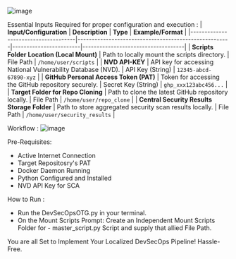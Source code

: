 ![image](https://github.com/user-attachments/assets/b90884b8-acde-4c51-a576-f87503218edf)


Essential Inputs Required for proper configuration and execution : 
| **Input/Configuration**             | **Description**                                      | **Type**               | **Example/Format**                |
|-------------------------------------|------------------------------------------------------|------------------------|------------------------------------|
| **Scripts Folder Location (Local Mount)** | Path to locally mount the scripts directory.        | File Path             | `/home/user/scripts`              |
| **NVD API-KEY**                     | API key for accessing National Vulnerability Database (NVD). | API Key (String)     | `12345-abcd-67890-xyz`            |
| **GitHub Personal Access Token (PAT)** | Token for accessing the GitHub repository securely. | Secret Key (String)   | `ghp_xxx123abc456...`             |
| **Target Folder for Repo Cloning**  | Path to clone the latest GitHub repository locally.  | File Path             | `/home/user/repo_clone`           |
| **Central Security Results Storage Folder** | Path to store aggregated security scan results locally. | File Path         | `/home/user/security_results`     |


Workflow : 
![image](https://github.com/user-attachments/assets/80bb11f2-6604-4ddf-b7c4-f33f65196159)

Pre-Requisites:

- Active Internet Connection
- Target Repositosry's PAT
- Docker Daemon Running 
- Python Configured and Installed
- NVD API Key for SCA 

How to Run : 
- Run the DevSecOpsOTG.py in your terminal. 
- On the Mount Scripts Prompt: Create an Independent Mount Scripts Folder for - master_script.py Script and supply that allied File Path.

You are all Set to Implement Your Localized DevSecOps Pipeline! Hassle-Free. 
